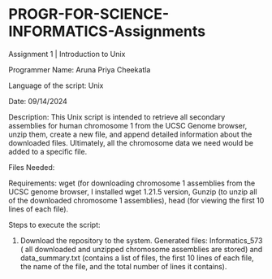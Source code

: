 # PROGR-FOR-SCIENCE-INFORMATICS-Assignments

Assignment 1 | Introduction to Unix

Programmer Name: Aruna Priya Cheekatla

Language of the script: Unix

Date: 09/14/2024

Description: This Unix script is intended to retrieve all secondary assemblies for human chromosome 1 from the UCSC Genome browser, unzip them, create a new file, and append detailed information about the downloaded files. Ultimately, all the chromosome data we need would be added to a specific file. 

Files Needed: 

Requirements: wget (for downloading chromosome 1 assemblies from the UCSC genome browser, I installed wget 1.21.5 version, Gunzip (to unzip all of the downloaded chromosome 1 assemblies), head (for viewing the first 10 lines of each file). 

Steps to execute the script: 
1. Download the repository to the system. 
Generated files: Informatics_573 ( all downloaded and unzipped chromosome assemblies are stored) and data_summary.txt (contains a list of files, the first 10 lines of each file, the name of the file, and the total number of lines it contains). 
